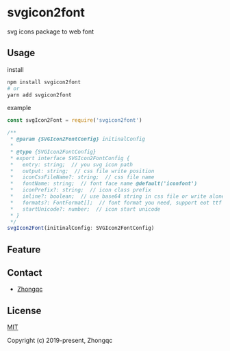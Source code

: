 # svgicon2font
svg icons package to web font

## Usage
install
```bash
npm install svgicon2font
# or
yarn add svgicon2font
```
example
```typescript
const svgIcon2Font = require('svgicon2font')

/**
 * @param {SVGIcon2FontConfig} initinalConfig
 *
 * @type {SVGIcon2FontConfig}
 * export interface SVGIcon2FontConfig {
 *   entry: string;  // you svg icon path
 *   output: string;  // css file write position
 *   iconCssFileName?: string;  // css file name
 *   fontName: string;  // font face name @default('iconfont')
 *   iconPrefix?: string;  // icon class prefix
 *   inline?: boolean;  // use base64 string in css file or write alone font file
 *   formats?: FontFormat[];  // font format you need, support eot ttf woff woff2
 *   startUnicode?: number;  // icon start unicode
 * }
 */
svgIcon2Font(initinalConfig: SVGIcon2FontConfig)

```

## Feature

## Contact

- [Zhongqc](mailto:zhongqc7@gmail.com)

## License

[MIT](http://opensource.org/licenses/MIT)

Copyright (c) 2019-present, Zhongqc
